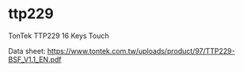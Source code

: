 # ttp229
TonTek TTP229 16 Keys Touch


Data sheet: https://www.tontek.com.tw/uploads/product/97/TTP229-BSF_V1.1_EN.pdf
